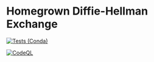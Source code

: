 # Homegrown Diffie-Hellman Exchange

[![Tests (Conda)](https://github.com/DJStompZone/HomeGrownDHE/actions/workflows/python-package-conda.yml/badge.svg)](https://github.com/DJStompZone/HomeGrownDHE/actions/workflows/python-package-conda.yml)

[![CodeQL](https://github.com/DJStompZone/HomeGrownDHE/actions/workflows/codeql.yml/badge.svg)](https://github.com/DJStompZone/HomeGrownDHE/actions/workflows/codeql.yml)
